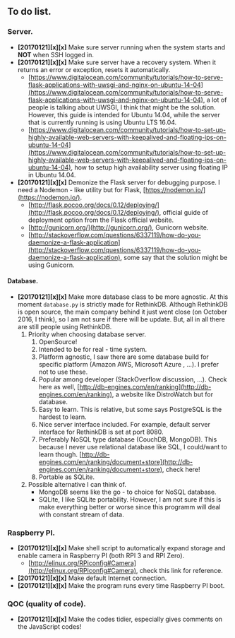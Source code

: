 ## To do list.

### Server.
* __[20170121][x][x]__ Make sure server running when the system starts and __NOT__ when SSH logged in.
* __[20170121][x][x]__ Make sure server have a recovery system. When it returns an error or exception, resets it automatically.
    * [https://www.digitalocean.com/community/tutorials/how-to-serve-flask-applications-with-uwsgi-and-nginx-on-ubuntu-14-04](https://www.digitalocean.com/community/tutorials/how-to-serve-flask-applications-with-uwsgi-and-nginx-on-ubuntu-14-04), a lot of people is talking about UWSGI, I think that might be the solution. However, this guide is intended for Ubuntu 14.04, while the server that is currently running is using Ubuntu LTS 16.04.
    * [https://www.digitalocean.com/community/tutorials/how-to-set-up-highly-available-web-servers-with-keepalived-and-floating-ips-on-ubuntu-14-04](https://www.digitalocean.com/community/tutorials/how-to-set-up-highly-available-web-servers-with-keepalived-and-floating-ips-on-ubuntu-14-04), how to setup high availability server using floating IP in Ubuntu 14.04.
* __[20170121][x][x]__ Demonize the Flask server for debugging purpose. I need a Nodemon - like utility but for Flask, [https://nodemon.io/](https://nodemon.io/).
    * [http://flask.pocoo.org/docs/0.12/deploying/](http://flask.pocoo.org/docs/0.12/deploying/), official guide of deployment option from the Flask official website.
    * [http://gunicorn.org/](http://gunicorn.org/), Gunicorn website.
    * [http://stackoverflow.com/questions/6337119/how-do-you-daemonize-a-flask-application](http://stackoverflow.com/questions/6337119/how-do-you-daemonize-a-flask-application), some say that the solution might be using Gunicorn.

#### Database.
* __[20170121][x][x]__ Make more database class to be more agnostic. At this moment `database.py` is strictly made for RethinkDB. Although RethinkDB is open source, the main company behind it just went close (on October 2016, I think), so I am not sure if there will be update. But, all in all there are still people using RethinkDB.
    1. Priority when choosing database server.
        1. OpenSource!
        1. Intended to be for real - time system.
        1. Platform agnostic, I saw there are some database build for specific platform (Amazon AWS, Microsoft Azure , ...). I prefer not to use these.
        1. Popular among developer (StackOverflow discussion, ...). Check here as well, [http://db-engines.com/en/ranking](http://db-engines.com/en/ranking), a website like DistroWatch but for database.
        1. Easy to learn. This is relative, but some says PostgreSQL is the hardest to learn.
        1. Nice server interface included. For example, default server interface for RethinkDB is set at port 8080.
        1. Preferably NoSQL type database (CouchDB, MongoDB). This because I never use relational database like SQL, I could/want to learn though. [http://db-engines.com/en/ranking/document+store](http://db-engines.com/en/ranking/document+store), check here!
        1. Portable as SQLite.
    1. Possible alternative I can think of.
        * MongoDB seems like the go - to choice for NoSQL database.
        * SQLite, I like SQLite portability. However, I am not sure if this is make everything better or worse since this programm will deal with constant stream of data.

### Raspberry PI.
* __[20170121][x][x]__ Make shell script to automatically expand storage and enable camera in Raspberry PI (both RPI 3 and RPI Zero).
    * [http://elinux.org/RPiconfig#Camera](http://elinux.org/RPiconfig#Camera), check this link for reference.
* __[20170121][x][x]__ Make default Internet connection.
* __[20170121][x][x]__ Make the program runs every time Raspberry PI boot.

### QOC (quality of code).
* __[20170121][x][x]__ Make the codes tidier, especially gives comments on the JavaScript codes!
